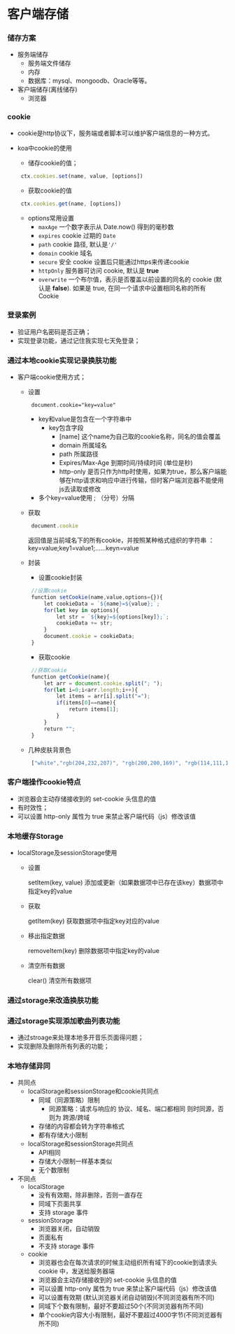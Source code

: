 # 客户端存储

### 储存方案

- 服务端储存
    - 服务端文件储存
    - 内存
    - 数据库：mysql、mongoodb、Oracle等等。
- 客户端储存(离线储存)
    - 浏览器

### cookie

- cookie是http协议下，服务端或者脚本可以维护客户端信息的一种方式。
- koa中cookie的使用
    - 储存cookie的值；
    
    ```javascript
     ctx.cookies.set(name, value, [options])
    ```
    
    - 获取cookie的值
    
    ```javascript
     ctx.cookies.get(name, [options])
    ```
    
    - options常用设置
        - `maxAge` 一个数字表示从 Date.now() 得到的毫秒数
        - `expires` cookie 过期的 `Date`
        - `path` cookie 路径, 默认是`'/'`
        - `domain` cookie 域名
        - `secure` 安全 cookie 设置后只能通过https来传递cookie
        - `httpOnly` 服务器可访问 cookie, 默认是 **true**
        - `overwrite` 一个布尔值，表示是否覆盖以前设置的同名的 cookie (默认是 **false**). 如果是 true, 在同一个请求中设置相同名称的所有 Cookie

### **登录案例**

- 验证用户名密码是否正确；
- 实现登录功能，通过记住我实现七天免登录；

### 通过本地cookie实现记录换肤功能

- 客户端cookie使用方式；
    - 设置
      
        ```
         document.cookie="key=value"
        ```
        
        - key和value是包含在一个字符串中
            - key包含字段
                - [name] 这个name为自己取的cookie名称，同名的值会覆盖
                - domain 所属域名
                - path 所属路径
                - Expires/Max-Age 到期时间/持续时间 (单位是秒)
                - http-only 是否只作为http时使用，如果为true，那么客户端能够在http请求和响应中进行传输，但时客户端浏览器不能使用js去读取或修改
        - 多个key=value使用 ; （分号）分隔
    - 获取
      
        ```javascript
         document.cookie
        ```
        
        返回值是当前域名下的所有cookie，并按照某种格式组织的字符串 ：key=value;key1=value1;......keyn=value
        
    - 封装
        - 设置cookie封装
        
        ```javascript
         //设置cookie
         function setCookie(name,value,options={}){
             let cookieData = `${name}=${value};`;
             for(let key in options){
                 let str = `${key}=${options[key]};`;
                 cookieData += str;
             }
             document.cookie = cookieData;
         }
        ```
        
        - 获取cookie
        
        ```javascript
         //获取Cookie
         function getCookie(name){
             let arr = document.cookie.split("; ");
             for(let i=0;i<arr.length;i++){
                 let items = arr[i].split("=");
                 if(items[0]==name){
                     return items[1];
                 }
             }
             return "";
         }
        ```
        
    - 几种皮肤背景色
      
        ```jsx
         ["white","rgb(204,232,207)", "rgb(200,200,169)", "rgb(114,111,128)"]
        ```
        

### 客户端操作cookie特点

- 浏览器会主动存储接收到的 set-cookie 头信息的值
- 有时效性；
- 可以设置 http-only 属性为 true 来禁止客户端代码（js）修改该值

### **本地缓存Storage**

- localStorage及sessionStorage使用
    - 设置
      
        setItem(key, value)   添加或更新（如果数据项中已存在该key）数据项中指定key的value
        
    - 获取
      
        getItem(key) 获取数据项中指定key对应的value
        
    - 移出指定数据
      
        removeItem(key) 删除数据项中指定key的value
        
    - 清空所有数据
      
        clear()  清空所有数据项
        

### **通过storage来改造换肤功能**

### 通过storage实现添加歌曲列表功能

- 通过stroage来处理本地多开音乐页面得问题；
- 实现删除及删除所有列表的功能；

### 本地存储异同

- 共同点
    - localStorage和sessionStorage和cookie共同点
        - 同域（同源策略）限制
            - 同源策略：请求与响应的 协议、域名、端口都相同 则时同源，否则为 跨源/跨域
        - 存储的内容都会转为字符串格式
        - 都有存储大小限制
    - localStorage和sessionStorage共同点
        - API相同
        - 存储大小限制一样基本类似
        - 无个数限制
- 不同点
    - localStorage
        - 没有有效期，除非删除，否则一直存在
        - 同域下页面共享
        - 支持 storage 事件
    - sessionStorage
        - 浏览器关闭，自动销毁
        - 页面私有
        - 不支持 storage 事件
    - cookie
        - 浏览器也会在每次请求的时候主动组织所有域下的cookie到请求头 cookie 中，发送给服务器端
        - 浏览器会主动存储接收到的 set-cookie 头信息的值
        - 可以设置 http-only 属性为 true 来禁止客户端代码（js）修改该值
        - 可以设置有效期 (默认浏览器关闭自动销毁)(不同浏览器有所不同)
        - 同域下个数有限制，最好不要超过50个(不同浏览器有所不同)
        - 单个cookie内容大小有限制，最好不要超过4000字节(不同浏览器有所不同)